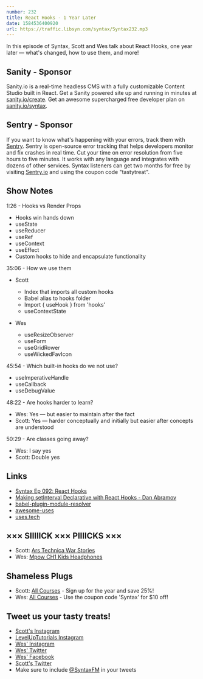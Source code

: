 ```yaml
---
number: 232
title: React Hooks - 1 Year Later
date: 1584536400920
url: https://traffic.libsyn.com/syntax/Syntax232.mp3
---
```


In this episode of Syntax, Scott and Wes talk about React Hooks, one year later — what's changed, how to use them, and more!

## Sanity - Sponsor
Sanity.io is a real-time headless CMS with a fully customizable Content Studio built in React. Get a Sanity powered site up and running in minutes at [sanity.io/create](https://www.sanity.io/create). Get an awesome supercharged free developer plan on [sanity.io/syntax](https://www.sanity.io/syntax).

## Sentry - Sponsor
If you want to know what's happening with your errors, track them with [Sentry](https://sentry.io/). Sentry is open-source error tracking that helps developers monitor and fix crashes in real time. Cut your time on error resolution from five hours to five minutes. It works with any language and integrates with dozens of other services. Syntax listeners can get two months for free by visiting [Sentry.io](https://sentry.io/) and using the coupon code "tastytreat".

## Show Notes

1:26 - Hooks vs Render Props

* Hooks win hands down
* useState
* useReducer
* useRef 
* useContext
* useEffect
* Custom hooks to hide and encapsulate functionality

35:06 - How we use them

* Scott
  * Index that imports all custom hooks
  * Babel alias to hooks folder
  * Import { useHook } from 'hooks'
  * useContextState

* Wes
  * useResizeObserver
  * useForm
  * useGridRower
  * useWickedFavIcon

45:54 - Which built-in hooks do we not use?

* useImperativeHandle
* useCallback
* useDebugValue

48:22 - Are hooks harder to learn?

* Wes: Yes — but easier to maintain after the fact
* Scott: Yes — harder conceptually and initially but easier after concepts are understood

50:29 - Are classes going away?

* Wes: I say yes
* Scott: Double yes

## Links
* [Syntax Ep 092: React Hooks](https://syntax.fm/show/092/react-hooks)
* [Making setInterval Declarative with React Hooks - Dan Abramov](https://overreacted.io/making-setinterval-declarative-with-react-hooks/)
* [babel-plugin-module-resolver](https://github.com/tleunen/babel-plugin-module-resolver)
* [awesome-uses](https://github.com/wesbos/awesome-uses/blob/master/src/components/FavIcon.js)
* [uses.tech](https://uses.tech/)

## ××× SIIIIICK ××× PIIIICKS ×××
* Scott: [Ars Technica War Stories](https://www.youtube.com/playlist?list=PLKBPwuu3eCYkScmqpD9xE7UZsszweVO0n)
* Wes: [Mpow CH1 Kids Headphones](https://www.amazon.com/Mpow-Headphones-Protection-Function-Tangle-Free/dp/B078YQW26K/)

## Shameless Plugs
* Scott: [All Courses](https://www.leveluptutorials.com/pro) - Sign up for the year and save 25%!
* Wes: [All Courses](https://wesbos.com/courses/) - Use the coupon code 'Syntax' for $10 off!

## Tweet us your tasty treats!
* [Scott's Instagram](https://www.instagram.com/stolinski/)
* [LevelUpTutorials Instagram](https://www.instagram.com/LevelUpTutorials/)
* [Wes' Instagram](https://www.instagram.com/wesbos/)
* [Wes' Twitter](https://twitter.com/wesbos)
* [Wes' Facebook](https://www.facebook.com/wesbos.developer)
* [Scott's Twitter](https://twitter.com/stolinski)
* Make sure to include [@SyntaxFM](https://twitter.com/SyntaxFM) in your tweets